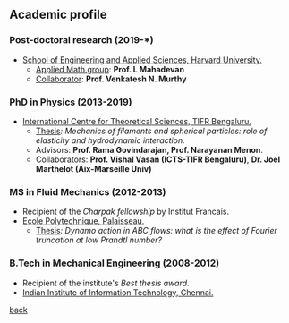 ## [](#header-2)Academic profile
### [](#header-3) Post-doctoral research (2019-*)
* [School of Engineering and Applied Sciences, Harvard University.](http://www.seas.harvard.edu)
	- [Applied Math group](https://www.seas.harvard.edu/softmat/): **Prof. L Mahadevan**
    - [Collaborator](https://vnmurthylab.org): **Prof. Venkatesh N. Murthy**

### [](#header-3) PhD in Physics (2013-2019)
* [International Centre for Theoretical Sciences, TIFR Bengaluru.](http://www.icts.res.in)
	- [Thesis](https://drive.google.com/file/d/18Jo4n4aU79etWbhs4fPXq2DOnauR8BoI/view?usp=sharing)_: Mechanics of filaments and spherical particles: role of elasticity and hydrodynamic interaction._
	- Advisors: **Prof. Rama Govindarajan, Prof. Narayanan Menon**.
    - Collaborators: **Prof. Vishal Vasan (ICTS-TIFR Bengaluru)**, **Dr. Joel Marthelot (Aix-Marseille Univ)**

### [](#header-3) MS in Fluid Mechanics (2012-2013)
* Recipient of the _Charpak fellowship_ by Institut Francais.
* [Ecole Polytechnique, Palaisseau.](https://www.polytechnique.edu)
	- [Thesis](https://drive.google.com/file/d/191LhINv_6u4mhgZZgJZj5BbPv4PT4iYS/view?usp=sharing)_: Dynamo action in ABC flows: what is the effect of Fourier truncation at low Prandtl number?_
    
### [](#header-3) B.Tech in Mechanical Engineering (2008-2012)
* Recipient of the institute's _Best thesis award_.
* [Indian Institute of Information Technology, Chennai.](https://www.iiitdm.ac.in)

[back](./)
